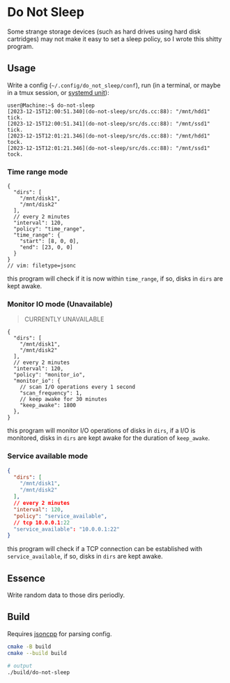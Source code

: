 # Do Not Sleep

Some strange storage devices (such as hard drives using hard disk cartridges) may not make it easy to set a sleep policy, so I wrote this shitty program.

## Usage

Write a config (`~/.config/do_not_sleep/conf`), run (in a terminal, or maybe in a tmux session, or [systemd unit](./example/systemd/do-not-sleep.service)):

```shell
user@Machine:~$ do-not-sleep
[2023-12-15T12:00:51.340](do-not-sleep/src/ds.cc:88): "/mnt/hdd1" tick.
[2023-12-15T12:00:51.341](do-not-sleep/src/ds.cc:88): "/mnt/ssd1" tick.
[2023-12-15T12:01:21.346](do-not-sleep/src/ds.cc:88): "/mnt/hdd1" tock.
[2023-12-15T12:01:21.346](do-not-sleep/src/ds.cc:88): "/mnt/ssd1" tock.
```

### Time range mode

```jsonc
{
  "dirs": [
    "/mnt/disk1",
    "/mnt/disk2"
  ],
  // every 2 minutes
  "interval": 120,
  "policy": "time_range",
  "time_range": {
    "start": [8, 0, 0],
    "end": [23, 0, 0]
  }
}
// vim: filetype=jsonc
```

this program will check if it is now within `time_range`, if so, disks in `dirs` are kept awake.

### Monitor IO mode (Unavailable)

> CURRENTLY UNAVAILABLE

```jsonc
{
  "dirs": [
    "/mnt/disk1",
    "/mnt/disk2"
  ],
  // every 2 minutes
  "interval": 120,
  "policy": "monitor_io",
  "monitor_io": {
    // scan I/O operations every 1 second
    "scan_frequency": 1,
    // keep awake for 30 minutes
    "keep_awake": 1800
  },
}
```

this program will monitor I/O operations of disks in `dirs`, if a I/O is monitored, disks in `dirs` are kept awake for the duration of `keep_awake`.

### Service available mode

```json
{
  "dirs": [
    "/mnt/disk1",
    "/mnt/disk2"
  ],
  // every 2 minutes
  "interval": 120,
  "policy": "service_available",
  // tcp 10.0.0.1:22
  "service_available": "10.0.0.1:22"
}
```

this program will check if a TCP connection can be established with `service_available`, if so, disks in `dirs` are kept awake.

## Essence

Write random data to those dirs periodly.

## Build

Requires [jsoncpp](https://github.com/open-source-parsers/jsoncpp) for parsing config.

```sh
cmake -B build
cmake --build build

# output
./build/do-not-sleep
```
